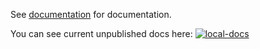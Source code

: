 See [documentation](https://docs.rs/twitch_oauth2) for documentation.

You can see current unpublished docs here: [![local-docs]](https://twitch-rs.github.io/twitch_oauth2/twitch_oauth2)

[local-docs]: https://img.shields.io/github/workflow/status/twitch-rs/twitch_oauth2/github%20pages/master?label=docs&style=flat-square&event=push
